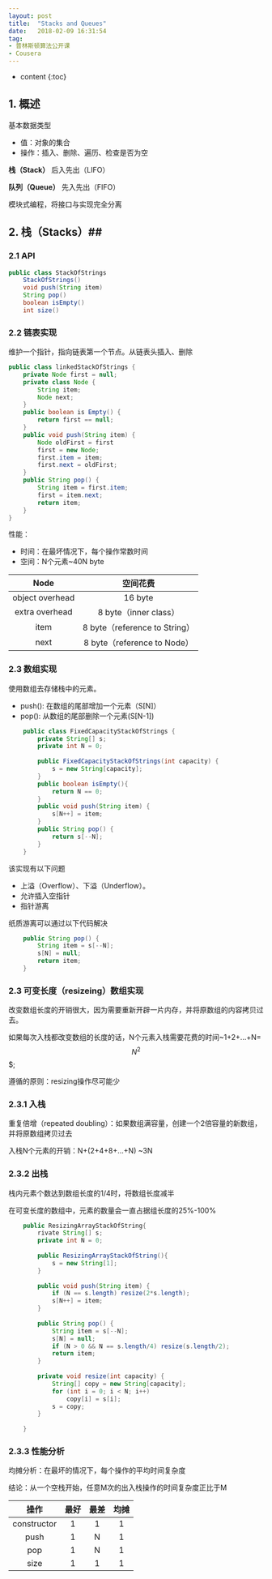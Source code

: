 ```yaml
---
layout: post
title:  "Stacks and Queues"
date:   2018-02-09 16:31:54
tag:
- 普林斯顿算法公开课
- Cousera
---
```


* content
{:toc}

## 1. 概述 ##

基本数据类型

- 值：对象的集合
- 操作：插入、删除、遍历、检查是否为空

**栈（Stack）** 后入先出（LIFO）

**队列（Queue）** 先入先出（FIFO）

模块式编程，将接口与实现完全分离

## 2. 栈（Stacks）##

### 2.1 API ###

~~~ java
public class StackOfStrings	StackOfStrings()	void push(String item)	String pop()	boolean isEmpty()	int size()
~~~

### 2.2 链表实现 ###
维护一个指针，指向链表第一个节点。从链表头插入、删除

~~~ java
public class linkedStackOfStrings {
	private Node first = null;
	private class Node {
		String item;
		Node next;
	}
	public boolean is Empty() {
		return first == null;
	}
	public void push(String item) {
		Node oldFirst = first
		first = new Node;
		first.item = item;
		first.next = oldFirst;
	}
	public String pop() {
		String item = first.item;
		first = item.next;
		return item;
	}	
}
~~~

性能：

- 时间：在最坏情况下，每个操作常数时间
- 空间：N个元素~40N byte


| Node | 空间花费 |
| :----:  | :----: |
| object overhead | 16 byte| 
| extra overhead | 8 byte（inner class）| 
| item | 8 byte（reference to String）| 
| next | 8 byte（reference to Node）| 
### 2.3 数组实现 ###
使用数组去存储栈中的元素。

- push(): 在数组的尾部增加一个元素（S[N]）
- pop(): 从数组的尾部删除一个元素(S[N-1])

~~~ java
	public class FixedCapacityStackOfStrings {
		private String[] s;
		private int N = 0;
		
		public FixedCapacityStackOfStrings(int capacity) {
			s = new String[capacity];
		}
		public boolean isEmpty(){
			return N == 0;
		}
		public void push(String item) {
			s[N++] = item;
		}
		public String pop() {
			return s[--N];
		}
	}
~~~

该实现有以下问题

- 上溢（Overflow）、下溢（Underflow）。
- 允许插入空指针
- 指针游离

纸质游离可以通过以下代码解决

~~~ java
	public String pop() {
		String item = s[--N];
		s[N] = null;
		return item;
	}
~~~

### 2.3 可变长度（resizeing）数组实现 ###

改变数组长度的开销很大，因为需要重新开辟一片内存，并将原数组的内容拷贝过去。

如果每次入栈都改变数组的长度的话，N个元素入栈需要花费的时间~1+2+...+N=$$N^2$$$;

遵循的原则：resizing操作尽可能少

### 2.3.1 入栈 ###

重复倍增（repeated doubling）：如果数组满容量，创建一个2倍容量的新数组，并将原数组拷贝过去

入栈N个元素的开销：N+(2+4+8+...+N) ~3N

### 2.3.2 出栈 ###

栈内元素个数达到数组长度的1/4时，将数组长度减半

在可变长度的数组中，元素的数量会一直占据组长度的25%-100%

~~~ java
	public ResizingArrayStackOfString{
		rivate String[] s;
		private int N = 0;
		
		public ResizingArrayStackOfString(){
			s = new String[1];
		}
		
		public void push(String item) {
			if (N == s.length) resize(2*s.length);
			s[N++] = item;
		}
		
		public String pop() {
			String item = s[--N];
			s[N] = null;
			if (N > 0 && N == s.length/4) resize(s.length/2);
			return item;
		}
		
		private void resize(int capacity) {
			String[] copy = new String[capacity];
			for (int i = 0; i < N; i++)
				copy[i] = s[i];
			s = copy;
		}
		
	}
~~~

### 2.3.3 性能分析 ###

均摊分析：在最坏的情况下，每个操作的平均时间复杂度

结论：从一个空栈开始，任意M次的出入栈操作的时间复杂度正比于M

| 操作 | 最好 | 最差 | 均摊|
| :----:  | :----:   | :----:   | :----:   |
| constructor |   1 | 1 | 1|
| push |   1 | N | 1|
| pop |  1 | N | 1|
| size |  1 | 1 | 1|





